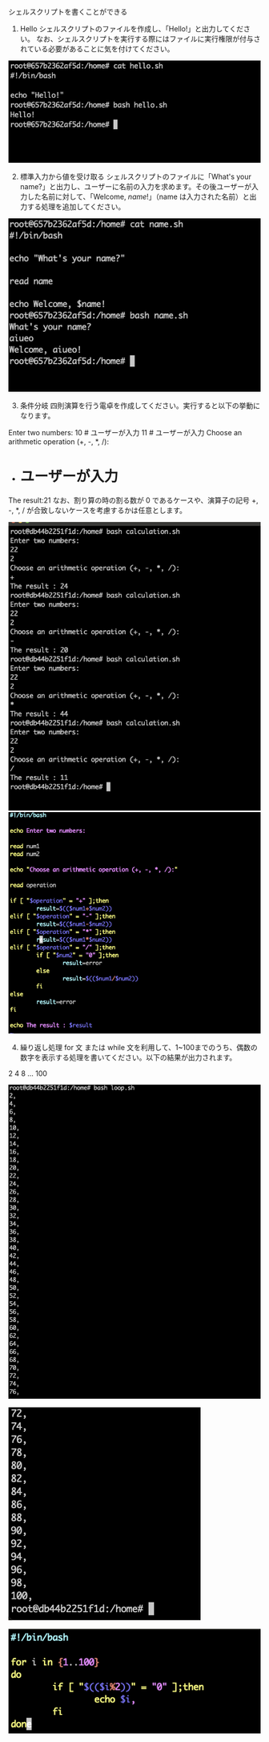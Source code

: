 シェルスクリプトを書くことができる
1. Hello
シェルスクリプトのファイルを作成し、「Hello!」と出力してください。
なお、シェルスクリプトを実行する際にはファイルに実行権限が付与されている必要があることに気を付けてください。

![Alt text](ScreenShot/image_shell.png)

2. 標準入力から値を受け取る
シェルスクリプトのファイルに「What's your name?」と出力し、ユーザーに名前の入力を求めます。その後ユーザーが入力した名前に対して、「Welcome, $name!」（$name は入力された名前）と出力する処理を追加してください。

![Alt text](ScreenShot/image_shell-1.png)

3. 条件分岐
四則演算を行う電卓を作成してください。実行すると以下の挙動になります。

Enter two numbers:
10 # ユーザーが入力
11 # ユーザーが入力
Choose an arithmetic operation (+, -, *, /):
+ # ユーザーが入力
The result:21
なお、割り算の時の割る数が 0 であるケースや、演算子の記号 +, -, *, / が合致しないケースを考慮するかは任意とします。

![Alt text](ScreenShot/image_shell-2.png)
![Alt text](ScreenShot/image_shell-3.png)

4. 繰り返し処理
for 文 または while 文を利用して、1~100までのうち、偶数の数字を表示する処理を書いてください。以下の結果が出力されます。

2 4 8 ... 100

![Alt text](ScreenShot/image_shell-4.png)

![Alt text](ScreenShot/image_shell-5.png)

![Alt text](ScreenShot/image_shell-6.png)
